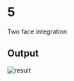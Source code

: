 # 5
Two face integration
## Output
![result](https://user-images.githubusercontent.com/88179607/140609844-2f623651-af12-4339-b010-58156aa1c0b0.jpg)
